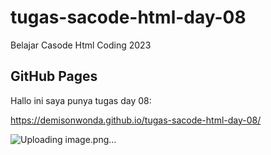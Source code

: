 # tugas-sacode-html-day-08
Belajar Casode Html  Coding 2023 

## GitHub Pages
Hallo ini saya punya tugas day 08:

https://demisonwonda.github.io/tugas-sacode-html-day-08/

![Uploading image.png…]("img.png")

